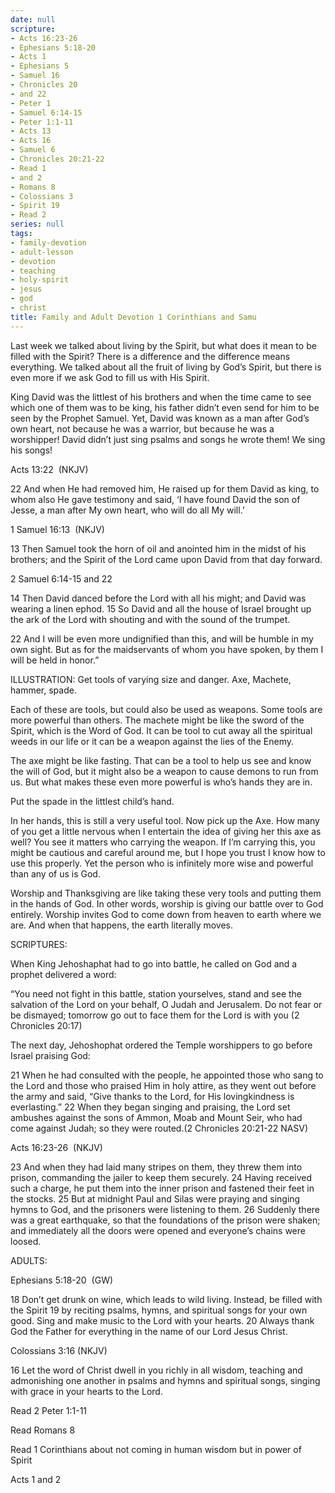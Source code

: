 ```yaml
---
date: null
scripture:
- Acts 16:23-26
- Ephesians 5:18-20
- Acts 1
- Ephesians 5
- Samuel 16
- Chronicles 20
- and 22
- Peter 1
- Samuel 6:14-15
- Peter 1:1-11
- Acts 13
- Acts 16
- Samuel 6
- Chronicles 20:21-22
- Read 1
- and 2
- Romans 8
- Colossians 3
- Spirit 19
- Read 2
series: null
tags:
- family-devotion
- adult-lesson
- devotion
- teaching
- holy-spirit
- jesus
- god
- christ
title: Family and Adult Devotion 1 Corinthians and Samu
---
```



Last week we talked about living by the Spirit, but what does it mean to be filled with the Spirit? There is a difference and the difference means everything. We talked about all the fruit of living by God’s Spirit, but there is even more if we ask God to fill us with His Spirit.

King David was the littlest of his brothers and when the time came to see which one of them was to be king, his father didn’t even send for him to be seen by the Prophet Samuel. Yet, David was known as a man after God’s own heart, not because he was a warrior, but because he was a worshipper! David didn’t just sing psalms and songs he wrote them! We sing his songs!

Acts 13:22  (NKJV)

22 And when He had removed him, He raised up for them David as king, to whom also He gave testimony and said, ‘I have found David the son of Jesse, a man after My own heart, who will do all My will.’

1 Samuel 16:13  (NKJV)

13 Then Samuel took the horn of oil and anointed him in the midst of his brothers; and the Spirit of the Lord came upon David from that day forward.

2 Samuel 6:14-15 and 22

14 Then David danced before the Lord with all his might; and David was wearing a linen ephod. 15 So David and all the house of Israel brought up the ark of the Lord with shouting and with the sound of the trumpet.

22 And I will be even more undignified than this, and will be humble in my own sight. But as for the maidservants of whom you have spoken, by them I will be held in honor.”

ILLUSTRATION:
Get tools of varying size and danger. Axe, Machete, hammer, spade.

Each of these are tools, but could also be used as weapons. Some tools are more powerful than others. The machete might be like the sword of the Spirit, which is the Word of God. It can be tool to cut away all the spiritual weeds in our life or it can be a weapon against the lies of the Enemy.

The axe might be like fasting. That can be a tool to help us see and know the will of God, but it might also be a weapon to cause demons to run from us. But what makes these even more powerful is who’s hands they are in.

Put the spade in the littlest child’s hand.

In her hands, this is still a very useful tool. Now pick up the Axe. How many of you get a little nervous when I entertain the idea of giving her this axe as well? You see it matters who carrying the weapon. If I’m carrying this, you might be cautious and careful around me, but I hope you trust I know how to use this properly. Yet the person who is infinitely more wise and powerful than any of us is God.

Worship and Thanksgiving are like taking these very tools and putting them in the hands of God. In other words, worship is giving our battle over to God entirely. Worship invites God to come down from heaven to earth where we are. And when that happens, the earth literally moves.

SCRIPTURES:

When King Jehoshaphat had to go into battle, he called on God and a prophet delivered a word:

“You need not fight in this battle, station yourselves, stand and see the salvation of the Lord on your behalf, O Judah and Jerusalem. Do not fear or be dismayed; tomorrow go out to face them for the Lord is with you (2 Chronicles 20:17)

The next day, Jehoshophat ordered the Temple worshippers to go before Israel praising God:

21 When he had consulted with the people, he appointed those who sang to the Lord and those who praised Him in holy attire, as they went out before the army and said, “Give thanks to the Lord, for His lovingkindness is everlasting.” 22 When they began singing and praising, the Lord set ambushes against the sons of Ammon, Moab and Mount Seir, who had come against Judah; so they were routed.(2 Chronicles 20:21-22 NASV)

Acts 16:23-26  (NKJV)

23 And when they had laid many stripes on them, they threw them into prison, commanding the jailer to keep them securely. 24 Having received such a charge, he put them into the inner prison and fastened their feet in the stocks. 25 But at midnight Paul and Silas were praying and singing hymns to God, and the prisoners were listening to them. 26 Suddenly there was a great earthquake, so that the foundations of the prison were shaken; and immediately all the doors were opened and everyone’s chains were loosed.

ADULTS:

Ephesians 5:18-20  (GW)

18 Don’t get drunk on wine, which leads to wild living. Instead, be filled with the Spirit 19 by reciting psalms, hymns, and spiritual songs for your own good. Sing and make music to the Lord with your hearts. 20 Always thank God the Father for everything in the name of our Lord Jesus Christ.

Colossians 3:16 (NKJV)

16 Let the word of Christ dwell in you richly in all wisdom, teaching and admonishing one another in psalms and hymns and spiritual songs, singing with grace in your hearts to the Lord.

Read 2 Peter 1:1-11

Read Romans 8

Read 1 Corinthians about not coming in human wisdom but in power of Spirit

Acts 1 and 2